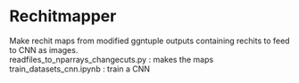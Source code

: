 # Rechitmapper
Make rechit maps from modified ggntuple outputs containing rechits to feed to CNN as images. <br />
readfiles_to_nparrays_changecuts.py : makes the maps <br />
train_datasets_cnn.ipynb : train a CNN 

 

